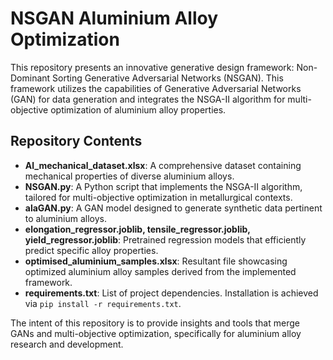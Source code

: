 # NSGAN Aluminium Alloy Optimization

This repository presents an innovative generative design framework: Non-Dominant Sorting Generative Adversarial Networks (NSGAN). This framework utilizes the capabilities of Generative Adversarial Networks (GAN) for data generation and integrates the NSGA-II algorithm for multi-objective optimization of aluminium alloy properties.

## Repository Contents

- **Al_mechanical_dataset.xlsx**: A comprehensive dataset containing mechanical properties of diverse aluminium alloys.
- **NSGAN.py**: A Python script that implements the NSGA-II algorithm, tailored for multi-objective optimization in metallurgical contexts.
- **alaGAN.py**: A GAN model designed to generate synthetic data pertinent to aluminium alloys.
- **elongation_regressor.joblib, tensile_regressor.joblib, yield_regressor.joblib**: Pretrained regression models that efficiently predict specific alloy properties.
- **optimised_aluminium_samples.xlsx**: Resultant file showcasing optimized aluminium alloy samples derived from the implemented framework.
- **requirements.txt**: List of project dependencies. Installation is achieved via `pip install -r requirements.txt`.

The intent of this repository is to provide insights and tools that merge GANs and multi-objective optimization, specifically for aluminium alloy research and development.

